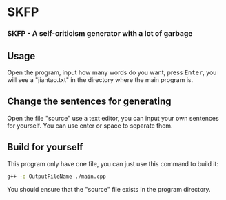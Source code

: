 # SKFP
### SKFP - A self-criticism generator with a lot of garbage  

## Usage
Open the program, input how many words do you want, press <kbd>Enter</kbd>, you will see a "jiantao.txt" in the directory where the main program is.

## Change the sentences for generating
Open the file "source" use a text editor, you can input your own sentences for yourself. You can use enter or space to separate them.

## Build for yourself
This program only have one file, you can just use this command to build it:
```bash
g++ -o OutputFileName ./main.cpp
```
You should ensure that the "source" file exists in the program directory.
